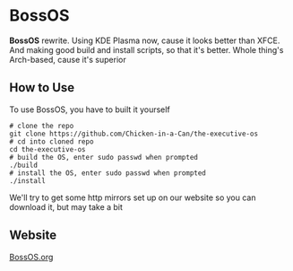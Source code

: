 # BossOS
**BossOS** rewrite. Using KDE Plasma now, cause it looks better than XFCE. And making good build and install scripts, so that it's better. Whole thing's Arch-based, cause it's superior  

## How to Use
To use BossOS, you have to built it yourself
```console
# clone the repo
git clone https://github.com/Chicken-in-a-Can/the-executive-os
# cd into cloned repo
cd the-executive-os
# build the OS, enter sudo passwd when prompted
./build
# install the OS, enter sudo passwd when prompted
./install
```
We'll try to get some http mirrors set up on our website so you can download it, but may take a bit  

## Website
[BossOS.org](https://bossos.org)
